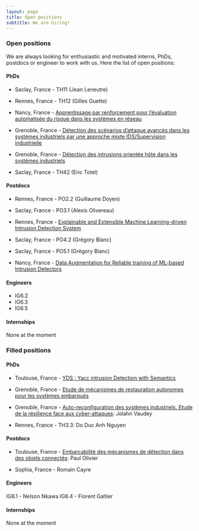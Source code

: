 ```yaml
---
layout: page
title: Open positions
subtitle: We are hiring!
---
```



### Open positions 

We are always looking for enthusiastic and motivated interns, PhDs, postdocs or engineer to work with us. Here the list of open positions:
        
        
#### PhDs

- Saclay, France - TH11 (Jean Leneutre)

- Rennes, France - TH12	(Gilles Guette)

- Nancy, France - [Apprentissage par renforcement pour l’évaluation automatisée du risque dans les systèmes en réseau](https://files.inria.fr/superviz/assets/img/positions/TH1.3.pdf)

- Grenoble, France - [Détection des scénarios d’attaque avancés dans les systèmes industriels par une approche mixte IDS/Supervision industrielle](https://files.inria.fr/superviz/assets/img/positions/TH2.2.pdf)

- Grenoble, France - [Détection des intrusions orientée hôte dans les systèmes industriels](https://files.inria.fr/superviz/assets/img/positions/TH2.3.pdf)

- Saclay, France - TH42	 (Eric Totel)

#### Postdocs

- Rennes, France - PO2.2 (Guillaume Doyen)

- Saclay, France - PO3.1	(Alexis Olivereau)

- Rennes, France - [Explainable and Extensible Machine Learning-driven Intrusion Detection System](https://files.inria.fr/superviz/assets/img/positions/PO4.1.pdf)

- Saclay, France - PO4.2	(Grégory Blanc)

- Saclay, France - PO5.1	(Grégory Blanc)

- Nancy, France - [Data Augmentation for Reliable training of ML-based Intrusion Detectors](https://files.inria.fr/superviz/assets/img/positions/PO5.2.pdf)

        
#### Engineers

- IG6.2
- IG6.3
- IG6.5


#### Internships

None at the moment


### Filled positions


#### PhDs

- Toulouse, France - [YDS : Yacc intrusion Detection with Semantics](https://files.inria.fr/superviz/assets/img/positions/TH2.1.pdf)

- Grenoble, France - [Etude de mécanismes de restauration autonomes pour les systèmes embarqués](https://files.inria.fr/superviz/assets/img/positions/TH3.1.pdf)

- Grenoble, France - [Auto-reconfiguration des systèmes industriels. Etude de la résilience face aux cyber-attaques](https://files.inria.fr/superviz/assets/img/positions/TH3.2.pdf): Jolahn Vaudey 

- Rennes, France - TH3.3: Do Duc Anh Nguyen


#### Postdocs

- Toulouse, France - [Embarcabilité des mécanismes de détection dans des objets connectés](https://files.inria.fr/superviz/assets/img/positions/PO2.1.pdf): Paul Olivier

- Sophia, France - Romain Cayre


#### Engineers

IG6.1 - Nelson Nkawa
IG6.4 - Florent Galtier


#### Internships

None at the moment

